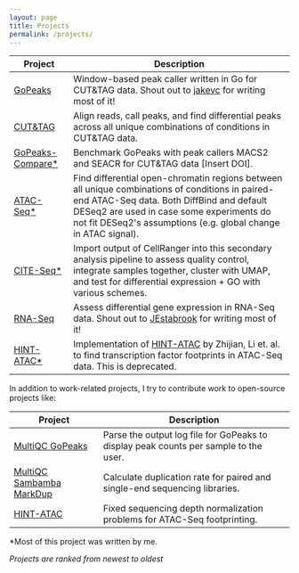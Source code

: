 ```yaml
---
layout: page
title: Projects
permalink: /projects/
---
```


| Project                                                      | Description                                                  |
| ------------------------------------------------------------ | ------------------------------------------------------------ |
| [GoPeaks](https://github.com/maxsonBraunLab/gopeaks)         | Window-based peak caller written in Go for CUT&TAG data. Shout out to [jakevc](https://www.jakevc.com/about/) for writing most of it! |
| [CUT&TAG](https://github.com/maxsonBraunLab/cutTag-pipeline) | Align reads, call peaks, and find differential peaks across all unique combinations of conditions in CUT&TAG data. |
| [GoPeaks-Compare\*](https://github.com/maxsonBraunLab/gopeaks-compare) | Benchmark GoPeaks with peak callers MACS2 and SEACR for CUT&TAG data [Insert DOI]. |
| [ATAC-Seq\*](https://github.com/maxsonBraunLab/atac_seq)      | Find differential open-chromatin regions between all unique combinations of conditions in paired-end ATAC-Seq data. Both DiffBind and default DESeq2 are used in case some experiments do not fit DESeq2's assumptions (e.g. global change in ATAC signal). |
| [CITE-Seq\*](https://github.com/maxsonBraunLab/cite_seq)      | Import output of CellRanger into this secondary analysis pipeline to assess quality control, integrate samples together, cluster with UMAP, and test for differential expression + GO with various schemes. |
| [RNA-Seq](https://github.com/maxsonBraunLab/Bulk-RNA-seq-pipeline-PE) | Assess differential gene expression in RNA-Seq data. Shout out to [JEstabrook](https://github.com/JEstabrook) for writing most of it! |
| [HINT-ATAC\*](https://github.com/maxsonBraunLab/hint-atac-old) | Implementation of [HINT-ATAC](https://genomebiology.biomedcentral.com/articles/10.1186/s13059-019-1642-2) by Zhijian, Li et. al. to find transcription factor footprints in ATAC-Seq data. This is deprecated. |

In addition to work-related projects, I try to contribute work to open-source projects like:

| Project                                                      | Description                                                  |
| ------------------------------------------------------------ | ------------------------------------------------------------ |
| [MultiQC GoPeaks](https://github.com/ewels/MultiQC/pull/1562) | Parse the output log file for GoPeaks to display peak counts per sample to the user. |
| [MultiQC Sambamba MarkDup](https://github.com/ewels/MultiQC/pull/1421) | Calculate duplication rate for paired and single-end sequencing libraries. |
| [HINT-ATAC](https://github.com/CostaLab/reg-gen/issues/164)  | Fixed sequencing depth normalization problems for ATAC-Seq footprinting. |

\*Most of this project was written by me.

_Projects are ranked from newest to oldest_